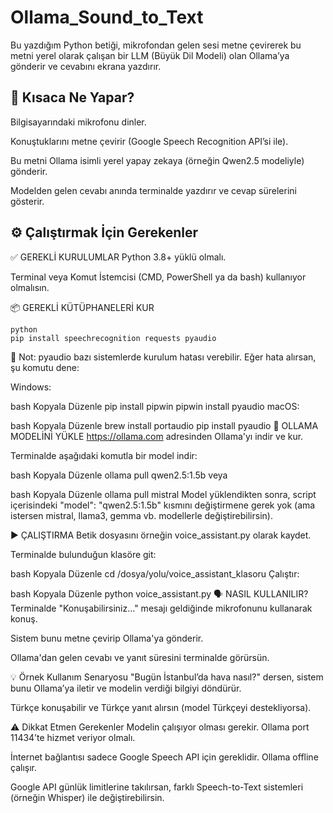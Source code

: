 # Ollama_Sound_to_Text

Bu yazdığım Python betiği, mikrofondan gelen sesi metne çevirerek bu metni yerel olarak çalışan bir LLM (Büyük Dil Modeli) olan Ollama’ya gönderir ve cevabını ekrana yazdırır. 

## 📌 Kısaca Ne Yapar?
Bilgisayarındaki mikrofonu dinler.

Konuştuklarını metne çevirir (Google Speech Recognition API’si ile).

Bu metni Ollama isimli yerel yapay zekaya (örneğin Qwen2.5 modeliyle) gönderir.

Modelden gelen cevabı anında terminalde yazdırır ve cevap sürelerini gösterir.

## ⚙️ Çalıştırmak İçin Gerekenler
✅ GEREKLİ KURULUMLAR
Python 3.8+ yüklü olmalı.

Terminal veya Komut İstemcisi (CMD, PowerShell ya da bash) kullanıyor olmalısın.

📦 GEREKLİ KÜTÜPHANELERİ KUR
```
python
pip install speechrecognition requests pyaudio
```
🔴 Not: pyaudio bazı sistemlerde kurulum hatası verebilir. Eğer hata alırsan, şu komutu dene:

Windows:

bash
Kopyala
Düzenle
pip install pipwin
pipwin install pyaudio
macOS:

bash
Kopyala
Düzenle
brew install portaudio
pip install pyaudio
🧠 OLLAMA MODELİNİ YÜKLE
https://ollama.com adresinden Ollama'yı indir ve kur.

Terminalde aşağıdaki komutla bir model indir:

bash
Kopyala
Düzenle
ollama pull qwen2.5:1.5b
veya

bash
Kopyala
Düzenle
ollama pull mistral
Model yüklendikten sonra, script içerisindeki "model": "qwen2.5:1.5b" kısmını değiştirmene gerek yok (ama istersen mistral, llama3, gemma vb. modellerle değiştirebilirsin).

▶️ ÇALIŞTIRMA
Betik dosyasını örneğin voice_assistant.py olarak kaydet.

Terminalde bulunduğun klasöre git:

bash
Kopyala
Düzenle
cd /dosya/yolu/voice_assistant_klasoru
Çalıştır:

bash
Kopyala
Düzenle
python voice_assistant.py
🗣️ NASIL KULLANILIR?
Terminalde "Konuşabilirsiniz..." mesajı geldiğinde mikrofonunu kullanarak konuş.

Sistem bunu metne çevirip Ollama'ya gönderir.

Ollama'dan gelen cevabı ve yanıt süresini terminalde görürsün.

💡 Örnek Kullanım Senaryosu
"Bugün İstanbul’da hava nasıl?" dersen, sistem bunu Ollama’ya iletir ve modelin verdiği bilgiyi döndürür.

Türkçe konuşabilir ve Türkçe yanıt alırsın (model Türkçeyi destekliyorsa).

⚠️ Dikkat Etmen Gerekenler
Modelin çalışıyor olması gerekir. Ollama port 11434’te hizmet veriyor olmalı.

İnternet bağlantısı sadece Google Speech API için gereklidir. Ollama offline çalışır.

Google API günlük limitlerine takılırsan, farklı Speech-to-Text sistemleri (örneğin Whisper) ile değiştirebilirsin.


